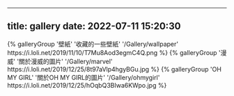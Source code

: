 <!--:
 #  @Author           :  Albert Wang
 #  @Time             : 2022-07-11 20:17:18
 #  @Description      :
 #  @Email            :  shadowofgost@outlook.com
 #  @FilePath         : /Blog/test.md
 #  @LastTime         : 2022-07-11 22:33:28
 #  @LastAuthor       :  Albert Wang
 #  @Software         :  Vscode
 #  @ Copyright Notice : Copyright (c) 2022 Albert Wang 王子睿, All Rights Reserved.
 # : -->

---
title: gallery
date: 2022-07-11 15:20:30
---

<div class="gallery-group-main">
{% galleryGroup '壁紙' '收藏的一些壁紙' '/Gallery/wallpaper' https://i.loli.net/2019/11/10/T7Mu8Aod3egmC4Q.png %}
{% galleryGroup '漫威' '關於漫威的圖片' '/Gallery/marvel' https://i.loli.net/2019/12/25/8t97aVlp4hgyBGu.jpg %}
{% galleryGroup 'OH MY GIRL' '關於OH MY GIRL的圖片' '/Gallery/ohmygirl' https://i.loli.net/2019/12/25/hOqbQ3BIwa6KWpo.jpg %}
</div>

